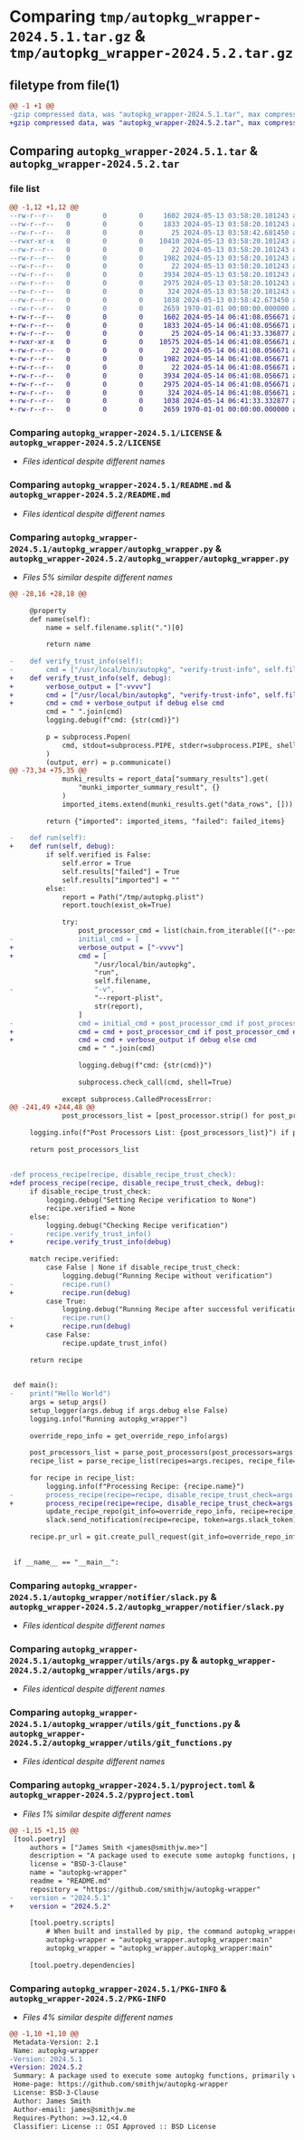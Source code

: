 # Comparing `tmp/autopkg_wrapper-2024.5.1.tar.gz` & `tmp/autopkg_wrapper-2024.5.2.tar.gz`

## filetype from file(1)

```diff
@@ -1 +1 @@
-gzip compressed data, was "autopkg_wrapper-2024.5.1.tar", max compression
+gzip compressed data, was "autopkg_wrapper-2024.5.2.tar", max compression
```

## Comparing `autopkg_wrapper-2024.5.1.tar` & `autopkg_wrapper-2024.5.2.tar`

### file list

```diff
@@ -1,12 +1,12 @@
--rw-r--r--   0        0        0     1602 2024-05-13 03:58:20.101243 autopkg_wrapper-2024.5.1/LICENSE
--rw-r--r--   0        0        0     1833 2024-05-13 03:58:20.101243 autopkg_wrapper-2024.5.1/README.md
--rw-r--r--   0        0        0       25 2024-05-13 03:58:42.681450 autopkg_wrapper-2024.5.1/autopkg_wrapper/__init__.py
--rwxr-xr-x   0        0        0    10410 2024-05-13 03:58:20.101243 autopkg_wrapper-2024.5.1/autopkg_wrapper/autopkg_wrapper.py
--rw-r--r--   0        0        0       22 2024-05-13 03:58:20.101243 autopkg_wrapper-2024.5.1/autopkg_wrapper/notifier/__init__.py
--rw-r--r--   0        0        0     1982 2024-05-13 03:58:20.101243 autopkg_wrapper-2024.5.1/autopkg_wrapper/notifier/slack.py
--rw-r--r--   0        0        0       22 2024-05-13 03:58:20.101243 autopkg_wrapper-2024.5.1/autopkg_wrapper/utils/__init__.py
--rw-r--r--   0        0        0     3934 2024-05-13 03:58:20.101243 autopkg_wrapper-2024.5.1/autopkg_wrapper/utils/args.py
--rw-r--r--   0        0        0     2975 2024-05-13 03:58:20.101243 autopkg_wrapper-2024.5.1/autopkg_wrapper/utils/git_functions.py
--rw-r--r--   0        0        0      324 2024-05-13 03:58:20.101243 autopkg_wrapper-2024.5.1/autopkg_wrapper/utils/logging.py
--rw-r--r--   0        0        0     1038 2024-05-13 03:58:42.673450 autopkg_wrapper-2024.5.1/pyproject.toml
--rw-r--r--   0        0        0     2659 1970-01-01 00:00:00.000000 autopkg_wrapper-2024.5.1/PKG-INFO
+-rw-r--r--   0        0        0     1602 2024-05-14 06:41:08.056671 autopkg_wrapper-2024.5.2/LICENSE
+-rw-r--r--   0        0        0     1833 2024-05-14 06:41:08.056671 autopkg_wrapper-2024.5.2/README.md
+-rw-r--r--   0        0        0       25 2024-05-14 06:41:33.336877 autopkg_wrapper-2024.5.2/autopkg_wrapper/__init__.py
+-rwxr-xr-x   0        0        0    10575 2024-05-14 06:41:08.056671 autopkg_wrapper-2024.5.2/autopkg_wrapper/autopkg_wrapper.py
+-rw-r--r--   0        0        0       22 2024-05-14 06:41:08.056671 autopkg_wrapper-2024.5.2/autopkg_wrapper/notifier/__init__.py
+-rw-r--r--   0        0        0     1982 2024-05-14 06:41:08.056671 autopkg_wrapper-2024.5.2/autopkg_wrapper/notifier/slack.py
+-rw-r--r--   0        0        0       22 2024-05-14 06:41:08.056671 autopkg_wrapper-2024.5.2/autopkg_wrapper/utils/__init__.py
+-rw-r--r--   0        0        0     3934 2024-05-14 06:41:08.056671 autopkg_wrapper-2024.5.2/autopkg_wrapper/utils/args.py
+-rw-r--r--   0        0        0     2975 2024-05-14 06:41:08.056671 autopkg_wrapper-2024.5.2/autopkg_wrapper/utils/git_functions.py
+-rw-r--r--   0        0        0      324 2024-05-14 06:41:08.056671 autopkg_wrapper-2024.5.2/autopkg_wrapper/utils/logging.py
+-rw-r--r--   0        0        0     1038 2024-05-14 06:41:33.332877 autopkg_wrapper-2024.5.2/pyproject.toml
+-rw-r--r--   0        0        0     2659 1970-01-01 00:00:00.000000 autopkg_wrapper-2024.5.2/PKG-INFO
```

### Comparing `autopkg_wrapper-2024.5.1/LICENSE` & `autopkg_wrapper-2024.5.2/LICENSE`

 * *Files identical despite different names*

### Comparing `autopkg_wrapper-2024.5.1/README.md` & `autopkg_wrapper-2024.5.2/README.md`

 * *Files identical despite different names*

### Comparing `autopkg_wrapper-2024.5.1/autopkg_wrapper/autopkg_wrapper.py` & `autopkg_wrapper-2024.5.2/autopkg_wrapper/autopkg_wrapper.py`

 * *Files 5% similar despite different names*

```diff
@@ -28,16 +28,18 @@
 
     @property
     def name(self):
         name = self.filename.split(".")[0]
 
         return name
 
-    def verify_trust_info(self):
-        cmd = ["/usr/local/bin/autopkg", "verify-trust-info", self.filename, "-v"]
+    def verify_trust_info(self, debug):
+        verbose_output = ["-vvvv"]
+        cmd = ["/usr/local/bin/autopkg", "verify-trust-info", self.filename]
+        cmd = cmd + verbose_output if debug else cmd
         cmd = " ".join(cmd)
         logging.debug(f"cmd: {str(cmd)}")
 
         p = subprocess.Popen(
             cmd, stdout=subprocess.PIPE, stderr=subprocess.PIPE, shell=True
         )
         (output, err) = p.communicate()
@@ -73,34 +75,35 @@
             munki_results = report_data["summary_results"].get(
                 "munki_importer_summary_result", {}
             )
             imported_items.extend(munki_results.get("data_rows", []))
 
         return {"imported": imported_items, "failed": failed_items}
 
-    def run(self):
+    def run(self, debug):
         if self.verified is False:
             self.error = True
             self.results["failed"] = True
             self.results["imported"] = ""
         else:
             report = Path("/tmp/autopkg.plist")
             report.touch(exist_ok=True)
 
             try:
                 post_processor_cmd = list(chain.from_iterable([("--post", processor) for processor in self.post_processors])) if self.post_processors else None
-                initial_cmd = [
+                verbose_output = ["-vvvv"]
+                cmd = [
                     "/usr/local/bin/autopkg",
                     "run",
                     self.filename,
-                    "-v",
                     "--report-plist",
                     str(report),
                 ]
-                cmd = initial_cmd + post_processor_cmd if post_processor_cmd else initial_cmd
+                cmd = cmd + post_processor_cmd if post_processor_cmd else cmd
+                cmd = cmd + verbose_output if debug else cmd
                 cmd = " ".join(cmd)
 
                 logging.debug(f"cmd: {str(cmd)}")
 
                 subprocess.check_call(cmd, shell=True)
 
             except subprocess.CalledProcessError:
@@ -241,49 +244,48 @@
             post_processors_list = [post_processor.strip() for post_processor in post_processors.split(" ") if post_processor.strip()]
 
     logging.info(f"Post Processors List: {post_processors_list}") if post_processors_list else None
 
     return post_processors_list
 
 
-def process_recipe(recipe, disable_recipe_trust_check):
+def process_recipe(recipe, disable_recipe_trust_check, debug):
     if disable_recipe_trust_check:
         logging.debug("Setting Recipe verification to None")
         recipe.verified = None
     else:
         logging.debug("Checking Recipe verification")
-        recipe.verify_trust_info()
+        recipe.verify_trust_info(debug)
 
     match recipe.verified:
         case False | None if disable_recipe_trust_check:
             logging.debug("Running Recipe without verification")
-            recipe.run()
+            recipe.run(debug)
         case True:
             logging.debug("Running Recipe after successful verification")
-            recipe.run()
+            recipe.run(debug)
         case False:
             recipe.update_trust_info()
 
     return recipe
 
 
 def main():
-    print("Hello World")
     args = setup_args()
     setup_logger(args.debug if args.debug else False)
     logging.info("Running autopkg_wrapper")
 
     override_repo_info = get_override_repo_info(args)
 
     post_processors_list = parse_post_processors(post_processors=args.post_processors)
     recipe_list = parse_recipe_list(recipes=args.recipes, recipe_file=args.recipe_file, post_processors=post_processors_list)
 
     for recipe in recipe_list:
         logging.info(f"Processing Recipe: {recipe.name}")
-        process_recipe(recipe=recipe, disable_recipe_trust_check=args.disable_recipe_trust_check)
+        process_recipe(recipe=recipe, disable_recipe_trust_check=args.disable_recipe_trust_check, debug=args.debug)
         update_recipe_repo(git_info=override_repo_info, recipe=recipe, disable_recipe_trust_check=args.disable_recipe_trust_check, args=args)
         slack.send_notification(recipe=recipe, token=args.slack_token) if args.slack_token else None
 
     recipe.pr_url = git.create_pull_request(git_info=override_repo_info, recipe=recipe) if args.create_pr else None
 
 
 if __name__ == "__main__":
```

### Comparing `autopkg_wrapper-2024.5.1/autopkg_wrapper/notifier/slack.py` & `autopkg_wrapper-2024.5.2/autopkg_wrapper/notifier/slack.py`

 * *Files identical despite different names*

### Comparing `autopkg_wrapper-2024.5.1/autopkg_wrapper/utils/args.py` & `autopkg_wrapper-2024.5.2/autopkg_wrapper/utils/args.py`

 * *Files identical despite different names*

### Comparing `autopkg_wrapper-2024.5.1/autopkg_wrapper/utils/git_functions.py` & `autopkg_wrapper-2024.5.2/autopkg_wrapper/utils/git_functions.py`

 * *Files identical despite different names*

### Comparing `autopkg_wrapper-2024.5.1/pyproject.toml` & `autopkg_wrapper-2024.5.2/pyproject.toml`

 * *Files 1% similar despite different names*

```diff
@@ -1,15 +1,15 @@
 [tool.poetry]
     authors = ["James Smith <james@smithjw.me>"]
     description = "A package used to execute some autopkg functions, primarily within the context of a GitHub Actions runner."
     license = "BSD-3-Clause"
     name = "autopkg-wrapper"
     readme = "README.md"
     repository = "https://github.com/smithjw/autopkg-wrapper"
-    version = "2024.5.1"
+    version = "2024.5.2"
 
     [tool.poetry.scripts]
         # When built and installed by pip, the command autopkg_wrapper will be availble in to run within that environment
         autopkg-wrapper = "autopkg_wrapper.autopkg_wrapper:main"
         autopkg_wrapper = "autopkg_wrapper.autopkg_wrapper:main"
 
     [tool.poetry.dependencies]
```

### Comparing `autopkg_wrapper-2024.5.1/PKG-INFO` & `autopkg_wrapper-2024.5.2/PKG-INFO`

 * *Files 4% similar despite different names*

```diff
@@ -1,10 +1,10 @@
 Metadata-Version: 2.1
 Name: autopkg-wrapper
-Version: 2024.5.1
+Version: 2024.5.2
 Summary: A package used to execute some autopkg functions, primarily within the context of a GitHub Actions runner.
 Home-page: https://github.com/smithjw/autopkg-wrapper
 License: BSD-3-Clause
 Author: James Smith
 Author-email: james@smithjw.me
 Requires-Python: >=3.12,<4.0
 Classifier: License :: OSI Approved :: BSD License
```

